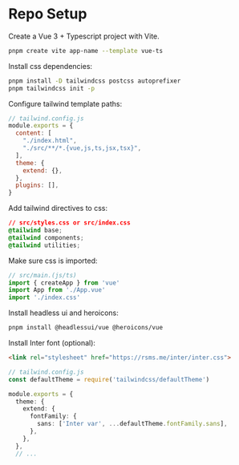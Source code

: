 # Repo Setup

Create a Vue 3 + Typescript project with Vite.

```zsh
pnpm create vite app-name --template vue-ts
```

Install css dependencies:

```zsh
pnpm install -D tailwindcss postcss autoprefixer
pnpm tailwindcss init -p
```

Configure tailwind template paths:

```js
// tailwind.config.js
module.exports = {
  content: [
    "./index.html",
    "./src/**/*.{vue,js,ts,jsx,tsx}",
  ],
  theme: {
    extend: {},
  },
  plugins: [],
}
```

Add tailwind directives to css:

```css
// src/styles.css or src/index.css
@tailwind base;
@tailwind components;
@tailwind utilities;
```

Make sure css is imported:

```ts
// src/main.(js/ts)
import { createApp } from 'vue'
import App from './App.vue'
import './index.css'
```

Install headless ui and heroicons:

```zsh
pnpm install @headlessui/vue @heroicons/vue
```

Install Inter font (optional):

```html
<link rel="stylesheet" href="https://rsms.me/inter/inter.css">
```

```ts
// tailwind.config.js
const defaultTheme = require('tailwindcss/defaultTheme')

module.exports = {
  theme: {
    extend: {
      fontFamily: {
        sans: ['Inter var', ...defaultTheme.fontFamily.sans],
      },
    },
  },
  // ...
```
